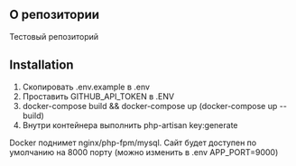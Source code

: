 ## О репозитории
Тестовый репозиторий

## Installation

1. Скопировать .env.example в .env
2. Проставить GITHUB_API_TOKEN в .ENV
3. docker-compose build && docker-compose up (docker-compose up --build)
4. Внутри контейнера выполнить php-artisan key:generate

Docker поднимет nginx/php-fpm/mysql. Сайт будет доступен по умолчанию на 8000 порту (можно изменить в .env APP_PORT=9000)
